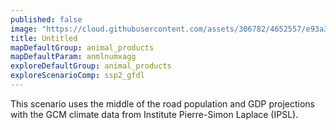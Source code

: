 ```yaml
---
published: false
image: "https://cloud.githubusercontent.com/assets/306782/4652557/e93a31b6-54a5-11e4-8b7c-4d0bc8241a57.jpg"
title: Untitled
mapDefaultGroup: animal_products
mapDefaultParam: anmlnumxagg
exploreDefaultGroup: animal_products
exploreScenarioComp: ssp2_gfdl
---
```


This scenario uses the middle of the road population and GDP projections with the GCM climate data from Institute Pierre-Simon Laplace (IPSL).